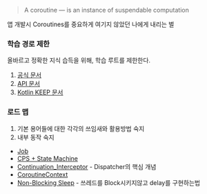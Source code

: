 > A coroutine — is an instance of suspendable computation

앱 개발시 Coroutines를 중요하게 여기지 않았던 나에게 내리는 벌

### 학습 경로 제한 
올바르고 정확한 지식 습득을 위해, 학습 루트를 제한한다.
1. [공식 문서](https://kotlinlang.org/docs/coroutines-overview.html)
2. [API 문서](https://kotlinlang.org/api/kotlinx.coroutines/kotlinx-coroutines-core/kotlinx.coroutines/launch.html)
3. [Kotlin KEEP 문서](https://github.com/Kotlin/KEEP/blob/master/proposals/coroutines.md)

### 로드 맵
1. 기본 용어들에 대한 각각의 쓰임새와 활용방법 숙지
2. 내부 동작 숙지

* [Job](https://github.com/easternkite/Coroutines/blob/main/1.Job/Job.md)
* [CPS + State Machine](https://github.com/easternkite/Coroutines/blob/main/CPS%2BStateMachine.md)
* [Continuation_Interceptor](https://github.com/easternkite/Coroutines/blob/main/Continuation_Interceptor.md) - Dispatcher의 핵심 개념
* [CoroutineContext](https://github.com/easternkite/Coroutines/blob/main/CoroutineContext.md)
* [Non-Blocking Sleep](https://github.com/easternkite/Coroutines/blob/main/Non-Blocking-Sleep.md) - 쓰레드를 Block시키지않고 delay를 구현하는법
